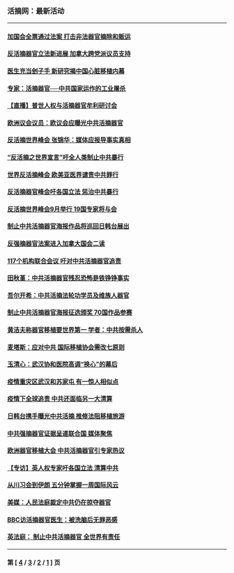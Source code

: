 ### 活摘网：最新活动
---
#### [加国会全票通过法案 打击非法器官摘除和贩运](../../pages/nf5883/n13884924.md?04030430) 
#### [反活摘器官立法新进展 加拿大跨党派议员支持](../../pages/nf5883/n13876061.md?04030430) 
#### [医生充当刽子手 新研究揭中国心脏移植内幕](../../pages/nf5883/n13772291.md?04030430) 
#### [专家：活摘器官──中共国家运作的工业屠杀](../../pages/nf5883/n13761178.md?04030430) 
#### [【直播】普世人权与活摘器官牟利研讨会](../../pages/nf5883/n13425146.md?04030430) 
#### [欧洲议会议员：欧议会应曝光中共活摘器官](../../pages/nf5883/n13336571.md?04030430) 
#### [反活摘世界峰会 张锦华：媒体应报导事实真相](../../pages/nf5883/n13278502.md?04030430) 
#### [“反活摘之世界宣言”吁全人类制止中共暴行](../../pages/nf5883/n13259730.md?04030430) 
#### [世界反活摘峰会 欧美亚医界谴责中共罪行](../../pages/nf5883/n13253550.md?04030430) 
#### [反活摘器官峰会吁各国立法 惩治中共暴行](../../pages/nf5883/n13245052.md?04030430) 
#### [反活摘世界峰会9月举行 19国专家将与会](../../pages/nf5883/n13201492.md?04030430) 
#### [制止中共活摘器官海报作品将巡回日韩台展出](../../pages/nf5883/n13177791.md?04030430) 
#### [反强摘器官法案进入加拿大国会二读](../../pages/nf5883/n13033450.md?04030430) 
#### [117个机构联合会议 吁对中共活摘器官追责](../../pages/nf5883/n12775087.md?04030430) 
#### [田秋堇：中共活摘器官残忍恐怖是铁铮铮事实](../../pages/nf5883/n12702148.md?04030430) 
#### [吾尔开希：中共活摘法轮功学员及维族人器官](../../pages/nf5883/n12693197.md?04030430) 
#### [制止中共活摘器官海报征选颁奖 70国作品参赛](../../pages/nf5883/n12692050.md?04030430) 
#### [黄洁夫称器官移植要世界第一 学者：中共按需杀人](../../pages/nf5883/n12572329.md?04030430) 
#### [麦塔斯：应对中共 国际移植协会需改七原则](../../pages/nf5883/n12514711.md?04030430) 
#### [玉清心：武汉协和医院高调“换心”的幕后](../../pages/nf5883/n12298730.md?04030430) 
#### [疫情重灾区武汉和苏家屯 有一惊人相似点](../../pages/nf5883/n12150824.md?04030430) 
#### [疫情下全球追责 中共还面临另一大清算](../../pages/nf5883/n12070397.md?04030430) 
#### [日韩台携手曝光中共活摘 推修法阻移植旅游](../../pages/nf5883/n11712046.md?04030430) 
#### [中共强摘器官证据呈递联合国 媒体聚焦](../../pages/nf5883/n11546426.md?04030430) 
#### [欧洲器官移植大会 中共活摘器官引专家热议](../../pages/nf5883/n11539095.md?04030430) 
#### [【专访】英人权专家吁各国立法 清算中共](../../pages/nf5883/n11367315.md?04030430) 
#### [从川习会到伊朗 五分钟掌握一周国际风云](../../pages/nf5883/n11338520.md?04030430) 
#### [美媒：人民法庭裁定中共仍在掠夺器官](../../pages/nf5883/n11334897.md?04030430) 
#### [BBC访活摘器官医生：被洗脑后无罪恶感](../../pages/nf5883/n11335935.md?04030430) 
#### [英法庭： 制止中共活摘器官 全世界有责任](../../pages/nf5883/n11330691.md?04030430) 

---
#### 第 [ [4](./4.md?04030430) / [3](./3.md?04030430) / [2](./2.md?04030430) / [1](./1.md?04030430) ] 页
